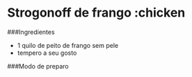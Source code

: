 # Strogonoff de frango :chicken

###Ingredientes
 - 1 quilo de peito de frango sem pele
 - tempero a seu gosto

###Modo de preparo 

